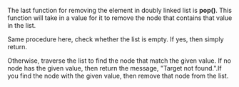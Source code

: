 <!--title={Deleting Elements by Value}--> 

<!--badges={Algorithms:2,Python:2}-->

<!--concepts={Deleting from a Linked List}-->

The last function for removing the element in doubly linked list is **pop()**. This function will take in a value for it to remove the node that contains that value in the list.

Same procedure here, check whether the list is empty. If yes, then simply return.

Otherwise, traverse the list to find the node that match the given value. If no node has the given value, then return the message, "Target not found.".If you find the node with the given value, then remove that node from the list.


